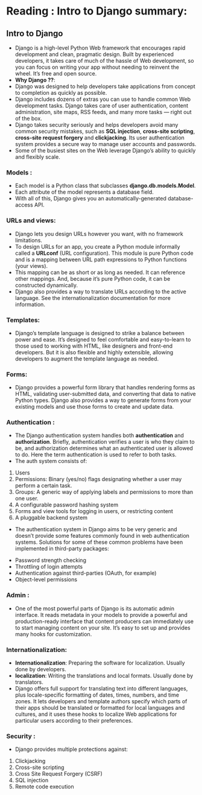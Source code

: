 # Reading : Intro to Django summary:
## Intro to Django
* Django is a high-level Python Web framework that encourages rapid development and clean, pragmatic design. Built by experienced developers, it takes care of much of the hassle of Web development, so you can focus on writing your app without needing to reinvent the wheel. It’s free and open source.
* **Why Django ??**:
 * Django was designed to help developers take applications from concept to completion as quickly as possible.
 * Django includes dozens of extras you can use to handle common Web development tasks. Django takes care of user authentication, content administration, site maps, RSS feeds, and many more tasks — right out of the box.
 * Django takes security seriously and helps developers avoid many common security mistakes, such as **SQL injection**, **cross-site scripting**, **cross-site request forgery** and **clickjacking**. Its user authentication system provides a secure way to manage user accounts and passwords.
 * Some of the busiest sites on the Web leverage Django’s ability to quickly and flexibly scale.

### Models :
* Each model is a Python class that subclasses **django.db.models.Model**.
* Each attribute of the model represents a database field.
* With all of this, Django gives you an automatically-generated database-access API.

### URLs and views:
* Django lets you design URLs however you want, with no framework limitations.
* To design URLs for an app, you create a Python module informally called a **URLconf** (URL configuration). This module is pure Python code and is a mapping between URL path expressions to Python functions (your views).
* This mapping can be as short or as long as needed. It can reference other mappings. And, because it’s pure Python code, it can be constructed dynamically.
* Django also provides a way to translate URLs according to the active language. See the internationalization documentation for more information.

### Templates:
* Django’s template language is designed to strike a balance between power and ease. It’s designed to feel comfortable and easy-to-learn to those used to working with HTML, like designers and front-end developers. But it is also flexible and highly extensible, allowing developers to augment the template language as needed.

### Forms:
* Django provides a powerful form library that handles rendering forms as HTML, validating user-submitted data, and converting that data to native Python types. Django also provides a way to generate forms from your existing models and use those forms to create and update data.

### Authentication :
* The Django authentication system handles both **authentication** and **authorization**. Briefly, authentication verifies a user is who they claim to be, and authorization determines what an authenticated user is allowed to do. Here the term authentication is used to refer to both tasks.
* The auth system consists of:
 1. Users
 2. Permissions: Binary (yes/no) flags designating whether a user may perform a certain task.
 3. Groups: A generic way of applying labels and permissions to more than one user.
 4. A configurable password hashing system
 5. Forms and view tools for logging in users, or restricting content
 6. A pluggable backend system
* The authentication system in Django aims to be very generic and doesn’t provide some features commonly found in web authentication systems. Solutions for some of these common problems have been implemented in third-party packages:
 - Password strength checking
 - Throttling of login attempts
 - Authentication against third-parties (OAuth, for example)
 - Object-level permissions

### Admin :
* One of the most powerful parts of Django is its automatic admin interface. It reads metadata in your models to provide a powerful and production-ready interface that content producers can immediately use to start managing content on your site. It’s easy to set up and provides many hooks for customization.

### Internationalization:
* **Internationalization**: Preparing the software for localization. Usually done by developers.
* **localization**: Writing the translations and local formats. Usually done by translators.
* Django offers full support for translating text into different languages, plus locale-specific formatting of dates, times, numbers, and time zones. It lets developers and template authors specify which parts of their apps should be translated or formatted for local languages and cultures, and it uses these hooks to localize Web applications for particular users according to their preferences.

### Security :
* Django provides multiple protections against:
1. Clickjacking
2. Cross-site scripting
3. Cross Site Request Forgery (CSRF)
4. SQL injection
5. Remote code execution